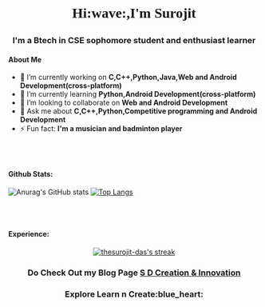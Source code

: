 
<h1 Style="font-family: 'Baloo Bhaijaan 2', cursive;">
    <p align="center">Hi:wave:,I'm Surojit
</h1> 

<h3 align="center"> 
    I'm a Btech in CSE sophomore student and enthusiast learner
</h3> 

<h4>About Me</h4>


- 🔭 I’m currently working on **C,C++,Python,Java,Web and Android Development(cross-platform)**
- 🌱 I’m currently learning **Python,Android Development(cross-platform)**
- 👯 I’m looking to collaborate on **Web and Android Development**
- 💬 Ask me about **C,C++,Python,Competitive programming and Android Development**
- ⚡ Fun fact: **I'm a musician and badminton player**

<br><br>

<h4>Github Stats:</h4>


![Anurag's GitHub stats](https://github-readme-stats.vercel.app/api?username=thesurojit-das&show_icons=true&theme=github_dark&hide_border=true&stroke=0000&background=060A0CD0)	[![Top Langs](https://github-readme-stats.vercel.app/api/top-langs/?username=thesurojit-das&layout=compact&theme=github_dark&hide_border=true&stroke=0000&background=060A0CD0 )](https://github.com/anuraghazra/github-readme-stats)

<br><br>
<h4>Experience:</h4>
<p align="center">
    <a href="https://github.com/eshaananand/github-readme-streak-stats">
        <img title="🔥 Get streak stats for your profile at git.io/streak-stats" alt="thesurojit-das's streak" src="https://github-readme-streak-stats.herokuapp.com/?user=thesurojit-das&theme=black-ice&hide_border=true&stroke=0000&background=060A0CD0"/>
    </a>
</p>


<h3 align ="center">Do Check Out my Blog Page <a href="https://surojitwork.blogspot.com/"> S D Creation & Innovation</a></h3>

<h3>
    <p align="center">Explore Learn n Create:blue_heart:
</h3>






